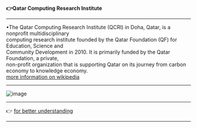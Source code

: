    **👉Qatar Computing Research Institute**        
   
   -------------------------------------------------------------------------------------------------------------------------------------------------             
   •The Qatar Computing Research Institute (QCRI) in Doha, Qatar, is a nonprofit multidisciplinary                             
   computing research institute founded by the Qatar Foundation (QF) for Education, Science and                            
   Community Development in 2010. It is primarily funded by the Qatar Foundation, a private,                                                    
   non-profit organization that is supporting Qatar on its journey from carbon economy to knowledge economy.                      
   [more information on wikipedia ](https://en.wikipedia.org/wiki/Qatar_Computing_Research_Institute)                            
   
   -------------------------------------------------------------------------------------------------------------------------------------------------                     
   ![image](https://user-images.githubusercontent.com/85113970/132829374-cc2e0f66-bf09-430c-98a7-8758114235d3.png)


   -----------------------------------------------------------------------------------------------------------------------------------------------
   👉 [for better understanding ](https://www.hbku.edu.qa/en/qcri/about)                
   
   -----------------------------------------------------------------------------------------------------------------------------------------------        
   
   
   
   
   
   
